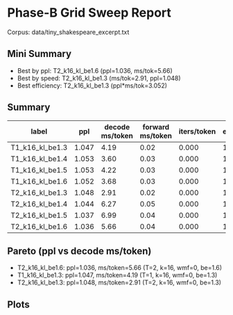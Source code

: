 # Phase-B Grid Sweep Report

Corpus: data/tiny_shakespeare_excerpt.txt

## Mini Summary

- Best by ppl: T2_k16_kl_be1.6 (ppl=1.036, ms/tok=5.66)
- Best by speed: T2_k16_kl_be1.3 (ms/tok=2.91, ppl=1.048)
- Best efficiency: T2_k16_kl_be1.3 (ppl*ms/tok=3.052)

## Summary

| label | ppl | decode ms/token | forward ms/token | iters/token | epochs | tokens | total s | T | k | wmf | beta_end |
| --- | --- | --- | --- | --- | --- | --- | --- | --- | --- | --- | --- |
| T1_k16_kl_be1.3 | 1.047 | 4.19 | 0.02 | 0.000 | 10 | 2150400 | 128.9 | 1 | 16 | 0 | 1.3 |
| T1_k16_kl_be1.4 | 1.053 | 3.60 | 0.03 | 0.000 | 10 | 2150400 | 125.4 | 1 | 16 | 0 | 1.4 |
| T1_k16_kl_be1.5 | 1.053 | 4.22 | 0.03 | 0.000 | 10 | 2150400 | 124.9 | 1 | 16 | 0 | 1.5 |
| T1_k16_kl_be1.6 | 1.052 | 3.68 | 0.03 | 0.000 | 10 | 2150400 | 125.2 | 1 | 16 | 0 | 1.6 |
| T2_k16_kl_be1.3 | 1.048 | 2.91 | 0.02 | 0.000 | 10 | 2150400 | 162.9 | 2 | 16 | 0 | 1.3 |
| T2_k16_kl_be1.4 | 1.044 | 6.27 | 0.05 | 0.000 | 10 | 2150400 | 159.5 | 2 | 16 | 0 | 1.4 |
| T2_k16_kl_be1.5 | 1.037 | 6.99 | 0.04 | 0.000 | 10 | 2150400 | 174.2 | 2 | 16 | 0 | 1.5 |
| T2_k16_kl_be1.6 | 1.036 | 5.66 | 0.04 | 0.000 | 10 | 2150400 | 173.0 | 2 | 16 | 0 | 1.6 |

## Pareto (ppl vs decode ms/token)

- T2_k16_kl_be1.6: ppl=1.036, ms/token=5.66 (T=2, k=16, wmf=0, be=1.6)
- T1_k16_kl_be1.3: ppl=1.047, ms/token=4.19 (T=1, k=16, wmf=0, be=1.3)
- T2_k16_kl_be1.3: ppl=1.048, ms/token=2.91 (T=2, k=16, wmf=0, be=1.3)

## Plots

